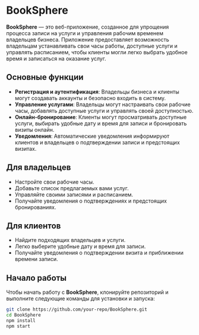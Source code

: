 # BookSphere

**BookSphere** — это веб-приложение, созданное для упрощения процесса записи на услуги и управления рабочим временем владельцев бизнеса. Приложение предоставляет возможность владельцам устанавливать свои часы работы, доступные услуги и управлять расписанием, чтобы клиенты могли легко выбрать удобное время и записаться на оказание услуг.

## Основные функции

- **Регистрация и аутентификация**: Владельцы бизнеса и клиенты могут создавать аккаунты и безопасно входить в систему.
- **Управление услугами**: Владельцы могут настраивать свои рабочие часы, добавлять доступные услуги и управлять своей доступностью.
- **Онлайн-бронирование**: Клиенты могут просматривать доступные услуги, выбирать удобные дату и время для записи и бронировать визиты онлайн.
- **Уведомления**: Автоматические уведомления информируют клиентов и владельцев о подтверждении записи и предстоящих визитах.

## Для владельцев

- Настройте свои рабочие часы.
- Добавьте список предлагаемых вами услуг.
- Управляйте своими записями и расписанием.
- Получайте уведомления о подтверждениях и предстоящих бронированиях.

## Для клиентов

- Найдите подходящих владельцев и услуги.
- Легко выберите удобные дату и время для записи.
- Получайте уведомления о подтверждении визита и приближении времени записи.

## Начало работы

Чтобы начать работу с **BookSphere**, клонируйте репозиторий и выполните следующие команды для установки и запуска:

```bash
git clone https://github.com/your-repo/BookSphere.git
cd BookSphere
npm install
npm start
